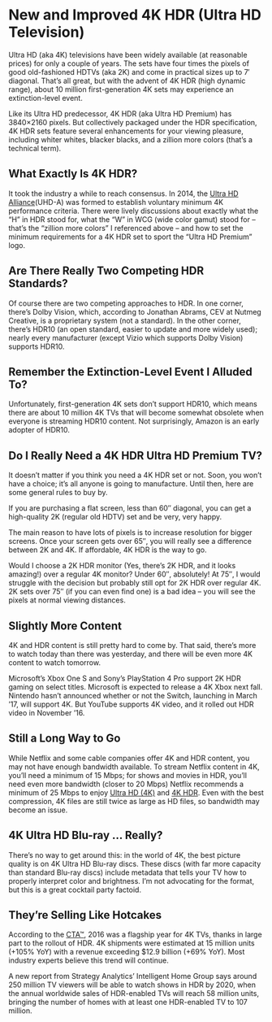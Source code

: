 # New and Improved 4K HDR \(Ultra HD Television\)

Ultra HD \(aka 4K\) televisions have been widely available \(at reasonable prices\) for only a couple of years. The sets have four times the pixels of good old-fashioned HDTVs \(aka 2K\) and come in practical sizes up to 7′ diagonal. That’s all great, but with the advent of 4K HDR \(high dynamic range\), about 10 million first-generation 4K sets may experience an extinction-level event.

Like its Ultra HD predecessor, 4K HDR \(aka Ultra HD Premium\) has 3840×2160 pixels. But collectively packaged under the HDR specification, 4K HDR sets feature several enhancements for your viewing pleasure, including whiter whites, blacker blacks, and a zillion more colors \(that’s a technical term\).

## What Exactly Is 4K HDR?

It took the industry a while to reach consensus. In 2014, the [Ultra HD Alliance](http://www.uhdalliance.org/)\(UHD-A\) was formed to establish voluntary minimum 4K performance criteria. There were lively discussions about exactly what the “H” in HDR stood for, what the “W” in WCG \(wide color gamut\) stood for – that’s the “zillion more colors” I referenced above – and how to set the minimum requirements for a 4K HDR set to sport the “Ultra HD Premium” logo.

## Are There Really Two Competing HDR Standards?

Of course there are two competing approaches to HDR. In one corner, there’s Dolby Vision, which, according to Jonathan Abrams, CEV at Nutmeg Creative, is a proprietary system \(not a standard\). In the other corner, there’s HDR10 \(an open standard, easier to update and more widely used\); nearly every manufacturer \(except Vizio which supports Dolby Vision\) supports HDR10.

## Remember the Extinction-Level Event I Alluded To?

Unfortunately, first-generation 4K sets don’t support HDR10, which means there are about 10 million 4K TVs that will become somewhat obsolete when everyone is streaming HDR10 content. Not surprisingly, Amazon is an early adopter of HDR10.

## Do I Really Need a 4K HDR Ultra HD Premium TV?

It doesn’t matter if you think you need a 4K HDR set or not. Soon, you won’t have a choice; it’s all anyone is going to manufacture. Until then, here are some general rules to buy by.

If you are purchasing a flat screen, less than 60″ diagonal, you can get a high-quality 2K \(regular old HDTV\) set and be very, very happy.

The main reason to have lots of pixels is to increase resolution for bigger screens. Once your screen gets over 65″, you will really see a difference between 2K and 4K. If affordable, 4K HDR is the way to go.

Would I choose a 2K HDR monitor \(Yes, there’s 2K HDR, and it looks amazing!\) over a regular 4K monitor? Under 60″, absolutely! At 75″, I would struggle with the decision but probably still opt for 2K HDR over regular 4K. 2K sets over 75″ \(if you can even find one\) is a bad idea – you will see the pixels at normal viewing distances.

## Slightly More Content

4K and HDR content is still pretty hard to come by. That said, there’s more to watch today than there was yesterday, and there will be even more 4K content to watch tomorrow.

Microsoft’s Xbox One S and Sony’s PlayStation 4 Pro support 2K HDR gaming on select titles. Microsoft is expected to release a 4K Xbox next fall. Nintendo hasn’t announced whether or not the Switch, launching in March ’17, will support 4K. But YouTube supports 4K video, and it rolled out HDR video in November ’16.

## Still a Long Way to Go

While Netflix and some cable companies offer 4K and HDR content, you may not have enough bandwidth available. To stream Netflix content in 4K, you’ll need a minimum of 15 Mbps; for shows and movies in HDR, you’ll need even more bandwidth \(closer to 20 Mbps\) Netflix recommends a minimum of 25 Mbps to enjoy [Ultra HD \(4K\)](http://help.netflix.com/en/node/306) and [4K HDR](http://help.netflix.com/en/node/42384). Even with the best compression, 4K files are still twice as large as HD files, so bandwidth may become an issue.

## 4K Ultra HD Blu-ray … Really?

There’s no way to get around this: in the world of 4K, the best picture quality is on 4K Ultra HD Blu-ray discs. These discs \(with far more capacity than standard Blu-ray discs\) include metadata that tells your TV how to properly interpret color and brightness. I’m not advocating for the format, but this is a great cocktail party factoid.

## They’re Selling Like Hotcakes

According to the [CTA™](http://www.cedmagazine.com/news/2016/07/internet-things-cta-report-says-now-pivot-point-consumer-technology-history), 2016 was a flagship year for 4K TVs, thanks in large part to the rollout of HDR. 4K shipments were estimated at 15 million units \(+105% YoY\) with a revenue exceeding $12.9 billion \(+69% YoY\). Most industry experts believe this trend will continue.

A new report from Strategy Analytics’ Intelligent Home Group says around 250 million TV viewers will be able to watch shows in HDR by 2020, when the annual worldwide sales of HDR-enabled TVs will reach 58 million units, bringing the number of homes with at least one HDR-enabled TV to 107 million.




